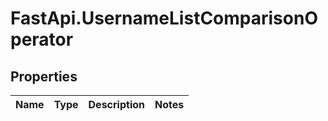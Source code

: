 # FastApi.UsernameListComparisonOperator

## Properties
Name | Type | Description | Notes
------------ | ------------- | ------------- | -------------
